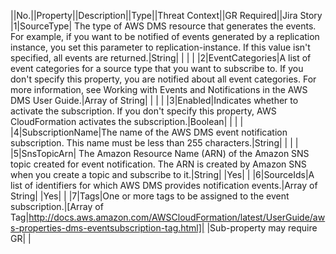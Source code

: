 ||No.||Property||Description||Type||Threat Context||GR Required||Jira Story
|1|SourceType| The type of AWS DMS resource that generates the events. For example, if you want to be notified of events generated by a replication instance, you set this parameter to replication-instance. If this value isn't specified, all events are returned.|String| | | |
|2|EventCategories|A list of event categories for a source type that you want to subscribe to. If you don't specify this property, you are notified about all event categories. For more information, see  Working with Events and Notifications in the  AWS DMS User Guide.|Array of String| | | |
|3|Enabled|Indicates whether to activate the subscription. If you don't specify this property, AWS CloudFormation activates the subscription.|Boolean| | | |
|4|SubscriptionName|The name of the AWS DMS event notification subscription. This name must be less than 255 characters.|String| | | |
|5|SnsTopicArn| The Amazon Resource Name (ARN) of the Amazon SNS topic created for event notification. The ARN is created by Amazon SNS when you create a topic and subscribe to it.|String| |Yes| |
|6|SourceIds|A list of identifiers for which AWS DMS provides notification events.|Array of String| |Yes| |
|7|Tags|One or more tags to be assigned to the event subscription.|[Array of Tag|http://docs.aws.amazon.com/AWSCloudFormation/latest/UserGuide/aws-properties-dms-eventsubscription-tag.html]| |Sub-property may require GR| |
